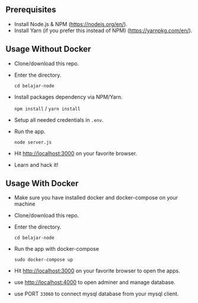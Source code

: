## Prerequisites

- Install Node.js & NPM (https://nodejs.org/en/).
- Install Yarn (if you prefer this instead of NPM) (https://yarnpkg.com/en/).

## Usage Without Docker

- Clone/download this repo.
- Enter the directory.

  `cd belajar-node`

- Install packages dependency via NPM/Yarn.

  `npm install` / `yarn install`

- Setup all needed credentials in `.env`.
- Run the app.

    `node server.js`

- Hit [http://localhost:3000](http://localhost:3000) on your favorite browser.
- Learn and hack it!

## Usage With Docker
- Make sure you have installed docker and docker-compose on your machine
- Clone/download this repo.
- Enter the directory.

  `cd belajar-node`

- Run the app with docker-compose

    `sudo docker-compose up`

- Hit [http://localhost:3000](http://localhost:3000) on your favorite browser to open the apps.
- use [http://localhost:4000](http://localhost:4000) to open adminer and manage database.
- use PORT `33060` to connect mysql database from your mysql client.